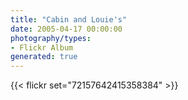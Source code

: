 ```yaml
---
title: "Cabin and Louie's"
date: 2005-04-17 00:00:00
photography/types:
- Flickr Album
generated: true
---
```



{{< flickr set="72157642415358384" >}}

